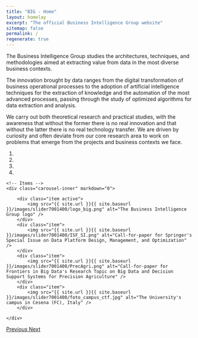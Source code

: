 ```yaml
---
title: "BIG - Home"
layout: homelay
excerpt: "The official Business Intelligence Group website"
sitemap: false
permalink: /
regenerate: true
---
```


The Business Intelligence Group studies the architectures, techniques, and methodologies aimed at extracting value from data in the most diverse business contexts.

The innovation brought by data ranges from the digital transformation of business operational processes to the adoption of artificial intelligence techniques for the extraction of knowledge and the automation of the most advanced processes, passing through the study of optimized algorithms for data extraction and analysis.

We carry out both theoretical research and practical studies, with the awareness that without the former there is no real innovation and that without the latter there is no real technology transfer. We are driven by curiosity and often deviate from our core research area to work on problems that emerge from the projects and business contexts we face.

<div markdown="0" id="carousel" class="carousel slide" data-ride="carousel" data-interval="5000" data-pause="hover" >
    <!-- Menu -->
    <ol class="carousel-indicators">
        <li data-target="#carousel" data-slide-to="0" class="active"></li>
        <li data-target="#carousel" data-slide-to="1"></li>
        <li data-target="#carousel" data-slide-to="2"></li>
        <li data-target="#carousel" data-slide-to="3"></li>
    </ol>

    <!-- Items -->
    <div class="carousel-inner" markdown="0">

        <div class="item active">
            <img src="{{ site.url }}{{ site.baseurl }}/images/slider7001400/logo_big.png" alt="The Business Intelligence Group logo" />
        </div>
        <div class="item">
            <img src="{{ site.url }}{{ site.baseurl }}/images/slider7001400/ISF_SI.png" alt="Call-for-paper for Springer's Special Issue on Data Platform Design, Management, and Optimization" />
        </div>
        <div class="item">
            <img src="{{ site.url }}{{ site.baseurl }}/images/slider7001400/PrecAgri.png" alt="Call-for-paper for Frontiers in Big Data's Research Topic on Big Data and Decision Support Systems for Precision Agriculture" />
        </div>
        <div class="item">
            <img src="{{ site.url }}{{ site.baseurl }}/images/slider7001400/foto_campus_ctf.jpg" alt="The University's campus in Cesena (FC), Italy" />
        </div>
        
    </div>
  <a class="left carousel-control" href="#carousel" role="button" data-slide="prev">
    <span class="glyphicon glyphicon-chevron-left" aria-hidden="true"></span>
    <span class="sr-only">Previous</span>
  </a>
  <a class="right carousel-control" href="#carousel" role="button" data-slide="next">
    <span class="glyphicon glyphicon-chevron-right" aria-hidden="true"></span>
    <span class="sr-only">Next</span>
  </a>
</div>
